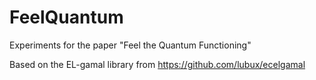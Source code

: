 # FeelQuantum
Experiments for the paper "Feel the Quantum Functioning"

Based on the EL-gamal library from https://github.com/lubux/ecelgamal
